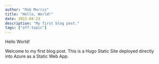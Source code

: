 ```yaml
---
author: "Rob Morris"
title: "Hello, World!"
date: 2022-04-23
description: "My first blog post."
tags: ["off-topic"]
---
```


Hello World!

Welcome to my first blog post. This is a Hugo Static Site deployed directly into Azure as a Static Web App.